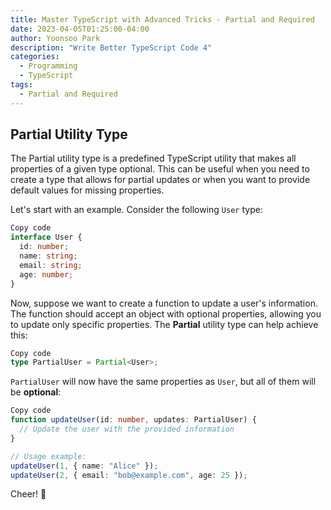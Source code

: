 ```yaml
---
title: Master TypeScript with Advanced Tricks - Partial and Required
date: 2023-04-05T01:25:00-04:00
author: Yoonsoo Park
description: "Write Better TypeScript Code 4"
categories:
  - Programming
  - TypeScript
tags:
  - Partial and Required
---
```


## Partial Utility Type
The Partial utility type is a predefined TypeScript utility that makes all properties of a given type optional. This can be useful when you need to create a type that allows for partial updates or when you want to provide default values for missing properties.

Let's start with an example. Consider the following `User` type:

```typescript
Copy code
interface User {
  id: number;
  name: string;
  email: string;
  age: number;
}
```

Now, suppose we want to create a function to update a user's information. The function should accept an object with optional properties, allowing you to update only specific properties. The **Partial** utility type can help achieve this:

```typescript
Copy code
type PartialUser = Partial<User>;
```

`PartialUser` will now have the same properties as `User`, but all of them will be **optional**:

```typescript
Copy code
function updateUser(id: number, updates: PartialUser) {
  // Update the user with the provided information
}

// Usage example:
updateUser(1, { name: "Alice" });
updateUser(2, { email: "bob@example.com", age: 25 });
```

Cheer! 🍺
